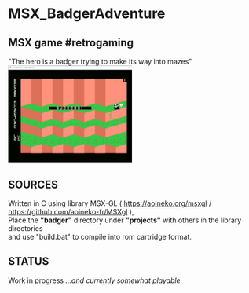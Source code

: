 # MSX_BadgerAdventure

## MSX game #retrogaming
"The hero is a badger trying to make its way into mazes"<br>
<img width="50%" src="https://github.com/UillaumeG/MSX_BadgerAdventure/blob/main/datasrc/img/Badger_lvl01_screenshot_2025jun.png" />

## SOURCES
Written in C using library MSX-GL ( https://aoineko.org/msxgl / https://github.com/aoineko-fr/MSXgl ),<br>
Place the **"badger"** directory under **"projects"** with others in the library directories<br>
and use "build.bat" to compile into rom cartridge format.

## STATUS
Work in progress *...and currently somewhat playable*
